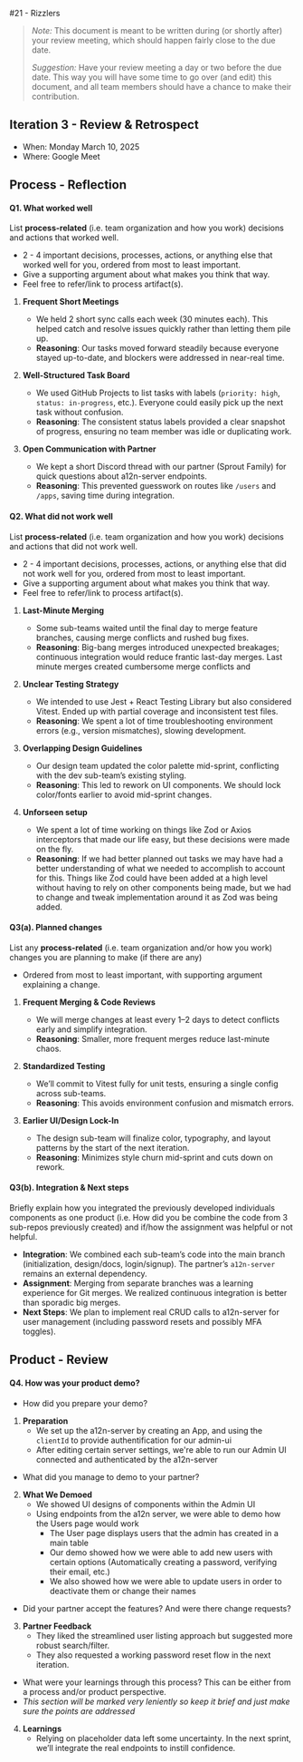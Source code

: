 #21 - Rizzlers

 > _Note:_ This document is meant to be written during (or shortly after) your review meeting, which should happen fairly close to the due date.      
 >      
 > _Suggestion:_ Have your review meeting a day or two before the due date. This way you will have some time to go over (and edit) this document, and all team members should have a chance to make their contribution.


## Iteration 3 - Review & Retrospect

 * When: Monday March 10, 2025
 * Where: Google Meet

## Process - Reflection


#### Q1. What worked well

List **process-related** (i.e. team organization and how you work) decisions and actions that worked well.


 * 2 - 4 important decisions, processes, actions, or anything else that worked well for you, ordered from most to least important.
 * Give a supporting argument about what makes you think that way.
 * Feel free to refer/link to process artifact(s).

 
1. **Frequent Short Meetings**  
   - We held 2 short sync calls each week (30 minutes each). This helped catch and resolve issues quickly rather than letting them pile up.  
   - **Reasoning**: Our tasks moved forward steadily because everyone stayed up-to-date, and blockers were addressed in near-real time.

2. **Well-Structured Task Board**  
   - We used GitHub Projects to list tasks with labels (`priority: high`, `status: in-progress`, etc.). Everyone could easily pick up the next task without confusion.  
   - **Reasoning**: The consistent status labels provided a clear snapshot of progress, ensuring no team member was idle or duplicating work.

3. **Open Communication with Partner**  
   - We kept a short Discord thread with our partner (Sprout Family) for quick questions about a12n-server endpoints.  
   - **Reasoning**: This prevented guesswork on routes like `/users` and `/apps`, saving time during integration.


#### Q2. What did not work well

List **process-related** (i.e. team organization and how you work) decisions and actions that did not work well.

 * 2 - 4 important decisions, processes, actions, or anything else that did not work well for you, ordered from most to least important.
 * Give a supporting argument about what makes you think that way.
 * Feel free to refer/link to process artifact(s).

1. **Last-Minute Merging**  
   - Some sub-teams waited until the final day to merge feature branches, causing merge conflicts and rushed bug fixes.  
   - **Reasoning**: Big-bang merges introduced unexpected breakages; continuous integration would reduce frantic last-day merges. Last minute merges created cumbersome merge conflicts and 

2. **Unclear Testing Strategy**  
   - We intended to use Jest + React Testing Library but also considered Vitest. Ended up with partial coverage and inconsistent test files.  
   - **Reasoning**: We spent a lot of time troubleshooting environment errors (e.g., version mismatches), slowing development.

3. **Overlapping Design Guidelines**  
   - Our design team updated the color palette mid-sprint, conflicting with the dev sub-team’s existing styling.  
   - **Reasoning**: This led to rework on UI components. We should lock color/fonts earlier to avoid mid-sprint changes.
  
4. **Unforseen setup**
   - We spent a lot of time working on things like Zod or Axios interceptors that made our life easy, but these decisions were made on the fly.
   - **Reasoning**: If we had better planned out tasks we may have had a better understanding of what we needed to accomplish to account for this. Things like Zod could have been added at a high level without having to rely on other components being made, but we had to change and tweak implementation around it as Zod was being added.


#### Q3(a). Planned changes

List any **process-related** (i.e. team organization and/or how you work) changes you are planning to make (if there are any)

 * Ordered from most to least important, with supporting argument explaining a change.

1. **Frequent Merging & Code Reviews**  
   - We will merge changes at least every 1–2 days to detect conflicts early and simplify integration.  
   - **Reasoning**: Smaller, more frequent merges reduce last-minute chaos.

2. **Standardized Testing**  
   - We’ll commit to Vitest fully for unit tests, ensuring a single config across sub-teams.  
   - **Reasoning**: This avoids environment confusion and mismatch errors.

3. **Earlier UI/Design Lock-In**  
   - The design sub-team will finalize color, typography, and layout patterns by the start of the next iteration.  
   - **Reasoning**: Minimizes style churn mid-sprint and cuts down on rework.


#### Q3(b). Integration & Next steps
Briefly explain how you integrated the previously developed individuals components as one product (i.e. How did you be combine the code from 3 sub-repos previously created) and if/how the assignment was helpful or not helpful.

- **Integration**: We combined each sub-team’s code into the main branch (initialization, design/docs, login/signup). The partner’s `a12n-server` remains an external dependency.  
- **Assignment**: Merging from separate branches was a learning experience for Git merges. We realized continuous integration is better than sporadic big merges.  
- **Next Steps**: We plan to implement real CRUD calls to a12n-server for user management (including password resets and possibly MFA toggles).



## Product - Review

#### Q4. How was your product demo?
 * How did you prepare your demo?
1. **Preparation**  
   - We set up the a12n-server by creating an App, and using the `clientId` to provide authentification for our admin-ui
   - After editing certain server settings, we're able to run our Admin UI connected and authenticated by the a12n-server

 * What did you manage to demo to your partner?
2. **What We Demoed**
   - We showed UI designs of components within the Admin UI
   - Using endpoints from the a12n server, we were able to demo how the Users page would work
       - The User page displays users that the admin has created in a main table
       - Our demo showed how we were able to add new users with certain options (Automatically creating a password, verifying their email, etc.)
       - We also showed how we were able to update users in order to deactivate them or change their names

 * Did your partner accept the features? And were there change requests?
3. **Partner Feedback**  
   - They liked the streamlined user listing approach but suggested more robust search/filter.  
   - They also requested a working password reset flow in the next iteration.

 * What were your learnings through this process? This can be either from a process and/or product perspective.
 * *This section will be marked very leniently so keep it brief and just make sure the points are addressed*
   
4. **Learnings**  
   - Relying on placeholder data left some uncertainty. In the next sprint, we’ll integrate the real endpoints to instill confidence.  
   
